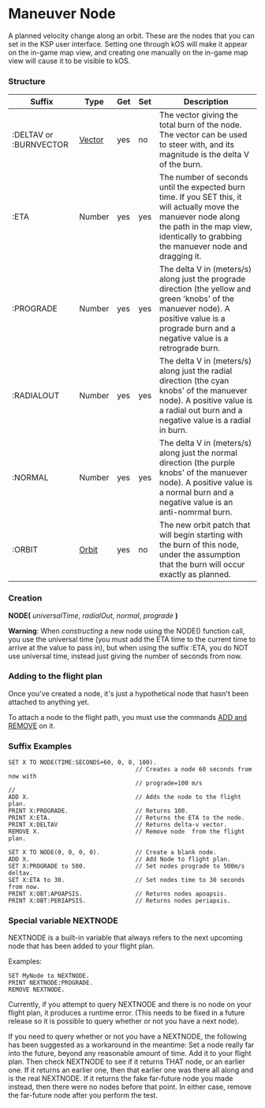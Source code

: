 ﻿Maneuver Node
=============

A planned velocity change along an orbit.  These are the nodes that
you can set in the KSP user interface.  Setting one through kOS
will make it appear on the in-game map view, and creating one 
manually on the in-game map view will cause it to be visible to kOS.

### Structure

Suffix      | Type      | Get | Set | Description
------------|-----------|-----|-----|--------------------------------------
:DELTAV or :BURNVECTOR | [Vector](../vector/index.html) | yes | no  | The vector giving the total burn of the node.  The vector can be used to steer with, and its magnitude is the delta V of the burn.
:ETA        | Number    | yes | yes | The number of seconds until the expected burn time.  If you SET this, it will actually move the manuever node along the path in the map view, identically to grabbing the manuever node and dragging it.
:PROGRADE   | Number    | yes | yes | The delta V in (meters/s) along just the prograde direction (the yellow and green 'knobs' of the manuever node).  A positive value is a prograde burn and a negative value is a retrograde burn.
:RADIALOUT  | Number    | yes | yes | The delta V in (meters/s) along just the radial direction (the cyan knobs' of the manuever node).  A positive value is a radial out burn and a negative value is a radial in burn.
:NORMAL     | Number    | yes | yes | The delta V in (meters/s) along just the normal direction (the purple knobs' of the manuever node).  A positive value is a normal burn and a negative value is an anti-nomrmal burn.
:ORBIT      | [Orbit](../orbit/index.html) | yes | no  | The new orbit patch that will begin starting with the burn of this node, under the assumption that the burn will occur exactly as planned.

### Creation

**NODE(** *universalTime*, *radialOut*, *normal*, *prograde* **)**

**Warning**: When *constructing* a new node using the NODE() function call, you use the universal time (you must add the ETA time to the current time to arrive at the value to pass in), but when using the suffix :ETA, you do NOT use universal time, instead just giving the number of seconds from now.

### Adding to the flight plan

Once you've created a node, it's just a hypothetical node that hasn't been attached to anything yet.

To attach a node to the flight path, you must use the commands [ADD and REMOVE](../../command/node/index.html) on it.

### Suffix Examples

    SET X TO NODE(TIME:SECONDS+60, 0, 0, 100). 
                                        // Creates a node 60 seconds from now with
                                        // prograde=100 m/s
    //
    ADD X.                              // Adds the node to the flight plan.
    PRINT X:PROGRADE.                   // Returns 100.
    PRINT X:ETA.                        // Returns the ETA to the node.
    PRINT X:DELTAV                      // Returns delta-v vector.
    REMOVE X.                           // Remove node  from the flight plan.

    SET X TO NODE(0, 0, 0, 0).          // Create a blank node.
    ADD X.                              // Add Node to flight plan.
    SET X:PROGRADE to 500.              // Set nodes prograde to 500m/s deltav.
    SET X:ETA to 30.                    // Set nodes time to 30 seconds from now.
    PRINT X:OBT:APOAPSIS.               // Returns nodes apoapsis.
    PRINT X:OBT:PERIAPSIS.              // Returns nodes periapsis.


### Special variable NEXTNODE

NEXTNODE is a built-in variable that always refers to the next upcoming node that has been added to your flight plan.

Examples:

    SET MyNode to NEXTNODE.
    PRINT NEXTNODE:PROGRADE.
    REMOVE NEXTNODE.


Currently, if you attempt to query NEXTNODE and there is no node on your flight plan, it produces a runtime error.
(This needs to be fixed in a future release so it is possible to query whether or not you have a next node).

If you need to query whether or not you have a NEXTNODE, the following has been suggested as a workaround in the meantime:
Set a node really far into the future, beyond any reasonable amount of time.  Add it to your flight plan.  Then check NEXTNODE to see if it returns THAT node, or an earlier one.  If it returns an earlier one, then that earlier one was there all along and is the real NEXTNODE.  If it returns the fake far-future node you made instead, then there were no nodes before that point.  In either case, remove the far-future node after you perform the test.




